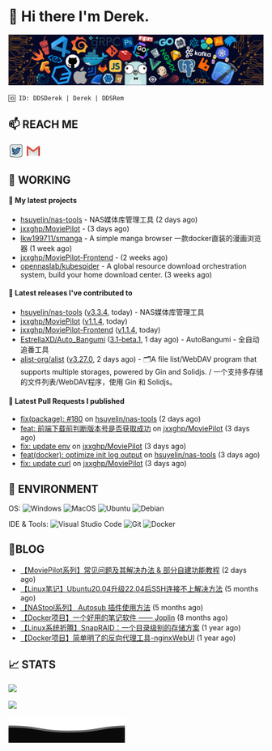 # 👋 Hi there I'm Derek. 

![](https://raw.githubusercontent.com/DDS-Derek/.github/main/profile/assets/header_.png)

```
🆔 ID: DDSDerek | Derek | DDSRem
```

## 📫 REACH ME
<p align="left">
<a href="https://twitter.com/ddsrem_derek" target="blank"><img align="center" src="https://raw.githubusercontent.com/DDS-Derek/.github/main/profile/assets/twitter.svg" alt="BEPb" height="30" width="30" /></a>
<a href="mailto:ddstomo@gmail.com" target="blank"><img align="center" src="https://raw.githubusercontent.com/DDS-Derek/.github/main/profile/assets/gmail.svg" alt="Gmail" height="30" width="30" /></a>
</p>

## 💼 WORKING

#### 🌱 My latest projects


- [hsuyelin/nas-tools](https://github.com/hsuyelin/nas-tools) - NAS媒体库管理工具 (2 days ago)
- [jxxghp/MoviePilot](https://github.com/jxxghp/MoviePilot) -  (3 days ago)
- [lkw199711/smanga](https://github.com/lkw199711/smanga) - A simple manga browser 一款docker直装的漫画浏览器 (1 week ago)
- [jxxghp/MoviePilot-Frontend](https://github.com/jxxghp/MoviePilot-Frontend) -  (2 weeks ago)
- [opennaslab/kubespider](https://github.com/opennaslab/kubespider) - A global resource download orchestration system, build your home download center.  (3 weeks ago)

#### 🔭 Latest releases I've contributed to

- [hsuyelin/nas-tools](https://github.com/hsuyelin/nas-tools) ([v3.3.4](https://github.com/hsuyelin/nas-tools/releases/tag/v3.3.4), today) - NAS媒体库管理工具
- [jxxghp/MoviePilot](https://github.com/jxxghp/MoviePilot) ([v1.1.4](https://github.com/jxxghp/MoviePilot/releases/tag/v1.1.4), today)
- [jxxghp/MoviePilot-Frontend](https://github.com/jxxghp/MoviePilot-Frontend) ([v1.1.4](https://github.com/jxxghp/MoviePilot-Frontend/releases/tag/v1.1.4), today)
- [EstrellaXD/Auto_Bangumi](https://github.com/EstrellaXD/Auto_Bangumi) ([3.1-beta.1](https://github.com/EstrellaXD/Auto_Bangumi/releases/tag/3.1-beta.1), 1 day ago) - AutoBangumi - 全自动追番工具
- [alist-org/alist](https://github.com/alist-org/alist) ([v3.27.0](https://github.com/alist-org/alist/releases/tag/v3.27.0), 2 days ago) - 🗂️A file list/WebDAV program that supports multiple storages, powered by Gin and Solidjs. / 一个支持多存储的文件列表/WebDAV程序，使用 Gin 和 Solidjs。

#### 🔨 Latest Pull Requests I published

- [fix(package): #180](https://github.com/hsuyelin/nas-tools/pull/183) on [hsuyelin/nas-tools](https://github.com/hsuyelin/nas-tools) (2 days ago)
- [feat: 前端下载前判断版本号是否获取成功](https://github.com/jxxghp/MoviePilot/pull/397) on [jxxghp/MoviePilot](https://github.com/jxxghp/MoviePilot) (3 days ago)
- [fix: update env](https://github.com/jxxghp/MoviePilot/pull/392) on [jxxghp/MoviePilot](https://github.com/jxxghp/MoviePilot) (3 days ago)
- [feat(docker): optimize init log output](https://github.com/hsuyelin/nas-tools/pull/163) on [hsuyelin/nas-tools](https://github.com/hsuyelin/nas-tools) (3 days ago)
- [fix: update curl](https://github.com/jxxghp/MoviePilot/pull/385) on [jxxghp/MoviePilot](https://github.com/jxxghp/MoviePilot) (3 days ago)

## 🔧 ENVIRONMENT
OS:
![Windows](https://img.shields.io/badge/-Windows-0078D6?style=flat-square&logo=windows&logoColor=white)
![MacOS](https://img.shields.io/badge/-Mac_OS-AAA?style=flat-square&logo=macos&logoColor=white)
![Ubuntu](https://img.shields.io/badge/-Ubuntu-DD4814?style=flat-square&logo=ubuntu&logoColor=white)
![Debian](https://img.shields.io/badge/-Debian-73BA25?style=flat-square&logo=debian&logoColor=white)  

IDE & Tools:
![Visual Studio Code](https://img.shields.io/badge/-Visual_Studio_Code-007ACC?style=flat-square&logo=visual-studio-code&logoColor=white)
![Git](https://img.shields.io/badge/-Git-F05032?style=flat-square&logo=git&logoColor=white)
![Docker](https://img.shields.io/badge/-Docker-2496ed?style=flat-square&logo=Docker&logoColor=white)

## 📜BLOG

- [【MoviePilot系列】常见问题及其解决办法 &amp; 部分自建功能教程](https://blog.ddsrem.com/archives/moviepilot-issue-solution-outorial) (2 days ago)
- [【Linux笔记】Ubuntu20.04升级22.04后SSH连接不上解决方法](https://blog.ddsrem.com/archives/fix-ubuntu2204-ssh) (5 months ago)
- [【NAStool系列】 Autosub 插件使用方法](https://blog.ddsrem.com/archives/nastool-autosub-use-way) (5 months ago)
- [【Docker项目】一个好用的笔记软件 —— Joplin](https://blog.ddsrem.com/archives/joplin) (8 months ago)
- [【Linux系统折腾】SnapRAID：一个目录级别的存储方案](https://blog.ddsrem.com/archives/snapraid) (1 year ago)
- [【Docker项目】简单明了的反向代理工具-nginxWebUI](https://blog.ddsrem.com/archives/nginxwebui) (1 year ago)

## 📈 STATS

![](https://github-readme-stats.vercel.app/api?username=DDSDerek&show_icons=true&theme=radical)

![](https://github-readme-stats.vercel.app/api?username=DDSRem&show_icons=true&theme=dark)

![](https://raw.githubusercontent.com/DDS-Derek/.github/main/profile/assets/Bottom_down.svg)

